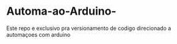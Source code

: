 # Automa-ao-Arduino-
Este repo e exclusivo pra versionamento de codigo direcionado a automaçoes com arduino 
